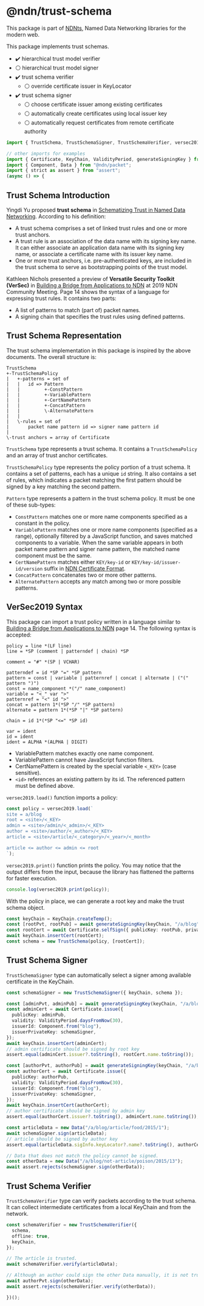 # @ndn/trust-schema

This package is part of [NDNts](https://yoursunny.com/p/NDNts/), Named Data Networking libraries for the modern web.

This package implements trust schemas.

* ✔️ hierarchical trust model verifier
* ⚪ hierarchical trust model signer
* ✔️ trust schema verifier
  * ⚪ override certificate issuer in KeyLocator
* ✔️ trust schema signer
  * ⚪ choose certificate issuer among existing certificates
  * ⚪ automatically create certificates using local issuer key
  * ⚪ automatically request certificates from remote certificate authority

<!-- use emoji due to https://github.com/earldouglas/codedown/issues/8 -->

```ts
import { TrustSchema, TrustSchemaSigner, TrustSchemaVerifier, versec2019 } from "@ndn/trust-schema";

// other imports for examples
import { Certificate, KeyChain, ValidityPeriod, generateSigningKey } from "@ndn/keychain";
import { Component, Data } from "@ndn/packet";
import { strict as assert } from "assert";
(async () => {
```

## Trust Schema Introduction

Yingdi Yu proposed **trust schema** in [Schematizing Trust in Named Data Networking](https://named-data.net/publications/schematizing_trust_ndn/).
According to his definition:

* A trust schema comprises a set of linked trust rules and one or more trust anchors.
* A trust rule is an association of the data name with its signing key name.
  It can either associate an application data name with its signing key name, or associate a certificate name with its issuer key name.
* One or more trust anchors, i.e. pre-authenticated keys, are included in the trust schema to serve as bootstrapping points of the trust model.

Kathleen Nichols presented a preview of **Versatile Security Toolkit (VerSec)** in [Building a Bridge from Applications to NDN](https://pollere.net/Pdfdocs/BuildingBridge.pdf) at 2019 NDN Community Meeting.
Page 14 shows the syntax of a language for expressing trust rules.
It contains two parts:

* A list of patterns to match (part of) packet names.
* A signing chain that specifies the trust rules using defined patterns.

## Trust Schema Representation

The trust schema implementation in this package is inspired by the above documents.
The overall structure is:

```text
TrustSchema
+-TrustSchemaPolicy
|   +-patterns = set of
|   |   id => Pattern
|   |         +-ConstPattern
|   |         +-VariablePattern
|   |         +-CertNamePattern
|   |         +-ConcatPattern
|   |         \-AlternatePattern
|   |
|   \-rules = set of
|       packet name pattern id => signer name pattern id
|
\-trust anchors = array of Certificate
```

`TrustSchema` type represents a trust schema.
It contains a `TrustSchemaPolicy` and an array of trust anchor certificates.

`TrustSchemaPolicy` type represents the policy portion of a trust schema.
It contains a set of patterns, each has a unique `id` string.
It also contains a set of rules, which indicates a packet matching the first pattern should be signed by a key matching the second pattern.

`Pattern` type represents a pattern in the trust schema policy.
It must be one of these sub-types:

* `ConstPattern` matches one or more name components specified as a constant in the policy.
* `VariablePattern` matches one or more name components (specified as a range), optionally filtered by a JavaScript function, and saves matched components to a variable.
  When the same variable appears in both packet name pattern and signer name pattern, the matched name component must be the same.
* `CertNamePattern` matches either `KEY/key-id` or `KEY/key-id/issuer-id/version` suffix in [NDN Certificate Format](https://named-data.net/doc/ndn-cxx/0.7.0/specs/certificate-format.html).
* `ConcatPattern` concatenates two or more other patterns.
* `AlternatePattern` accepts any match among two or more possible patterns.

## VerSec2019 Syntax

This package can import a trust policy written in a language similar to [Building a Bridge from Applications to NDN](https://pollere.net/Pdfdocs/BuildingBridge.pdf) page 14.
The following syntax is accepted:

```abnf
policy = line *(LF line)
line = *SP (comment | patterndef | chain) *SP

comment = "#" *(SP | VCHAR)

patterndef = id *SP "=" *SP pattern
pattern = const | variable | patternref | concat | alternate | ("(" pattern ")")
const = name_component *("/" name_component)
variable = "<_" var ">"
patternref = "<" id ">"
concat = pattern 1*(*SP "/" *SP pattern)
alternate = pattern 1*(*SP "|" *SP pattern)

chain = id 1*(*SP "<=" *SP id)

var = ident
id = ident
ident = ALPHA *(ALPHA | DIGIT)
```

* VariablePattern matches exactly one name component.
* VariablePattern cannot have JavaScript function filters.
* CertNamePattern is created by the special variable `<_KEY>` (case sensitive).
* `<id>` references an existing pattern by its id. The referenced pattern must be defined above.

`versec2019.load()` function imports a policy:

```ts
const policy = versec2019.load(`
site = a/blog
root = <site>/<_KEY>
admin = <site>/admin/<_admin>/<_KEY>
author = <site>/author/<_author>/<_KEY>
article = <site>/article/<_category>/<_year>/<_month>

article <= author <= admin <= root
`);
```

`versec2019.print()` function prints the policy.
You may notice that the output differs from the input, because the library has flattened the patterns for faster execution.

```ts
console.log(versec2019.print(policy));
```

With the policy in place, we can generate a root key and make the trust schema object.

```ts
const keyChain = KeyChain.createTemp();
const [rootPvt, rootPub] = await generateSigningKey(keyChain, "/a/blog");
const rootCert = await Certificate.selfSign({ publicKey: rootPub, privateKey: rootPvt });
await keyChain.insertCert(rootCert);
const schema = new TrustSchema(policy, [rootCert]);
```

## Trust Schema Signer

`TrustSchemaSigner` type can automatically select a signer among available certificate in the KeyChain.

```ts
const schemaSigner = new TrustSchemaSigner({ keyChain, schema });

const [adminPvt, adminPub] = await generateSigningKey(keyChain, "/a/blog/admin/Lixia");
const adminCert = await Certificate.issue({
  publicKey: adminPub,
  validity: ValidityPeriod.daysFromNow(30),
  issuerId: Component.from("blog"),
  issuerPrivateKey: schemaSigner,
});
await keyChain.insertCert(adminCert);
// admin certificate should be signed by root key
assert.equal(adminCert.issuer?.toString(), rootCert.name.toString());

const [authorPvt, authorPub] = await generateSigningKey(keyChain, "/a/blog/author/Yingdi");
const authorCert = await Certificate.issue({
  publicKey: authorPub,
  validity: ValidityPeriod.daysFromNow(30),
  issuerId: Component.from("blog"),
  issuerPrivateKey: schemaSigner,
});
await keyChain.insertCert(authorCert);
// author certificate should be signed by admin key
assert.equal(authorCert.issuer?.toString(), adminCert.name.toString());

const articleData = new Data("/a/blog/article/food/2015/1");
await schemaSigner.sign(articleData);
// article should be signed by author key
assert.equal(articleData.sigInfo.keyLocator?.name?.toString(), authorCert.name.toString());

// Data that does not match the policy cannot be signed.
const otherData = new Data("/a/blog/not-article/poison/2015/13");
await assert.rejects(schemaSigner.sign(otherData));
```

## Trust Schema Verifier

`TrustSchemaVerifier` type can verify packets according to the trust schema.
It can collect intermediate certificates from a local KeyChain and from the network.

```ts
const schemaVerifier = new TrustSchemaVerifier({
  schema,
  offline: true,
  keyChain,
});

// The article is trusted.
await schemaVerifier.verify(articleData);

// Although an author could sign the other Data manually, it is not trusted by schema.
await authorPvt.sign(otherData);
await assert.rejects(schemaVerifier.verify(otherData));
```

```ts
})();
```
